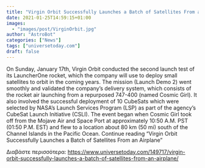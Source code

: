 ```yaml
---
title: "Virgin Orbit Successfully Launches a Batch of Satellites From an Airplane"
date: 2021-01-25T14:59:15+01:00
images:
  - "images/post/VirginOrbit.jpg"
author: "AstroBot"
categories: ["News"]
tags: ["universetoday.com"]
draft: false
---
```


On Sunday, January 17th, Virgin Orbit conducted the second launch test of its LauncherOne rocket, which the company will use to deploy small satellites to orbit in the coming years. The mission (Launch Demo 2) went smoothly and validated the company’s delivery system, which consists of the rocket air launching from a repurposed 747-400 (named Cosmic Girl). It also involved the successful deployment of 10 CubeSats which were selected by NASA’s Launch Services Program (LSP) as part of the agency’s CubeSat Launch Initiative (CSLI). The event began when Cosmic Girl took off from the Mojave Air and Space Port at approximately 10:50 A.M. PST (01:50 P.M. EST) and flew to a location about 80 km (50 mi) south of the Channel Islands in the Pacific Ocean.  Continue reading “Virgin Orbit Successfully Launches a Batch of Satellites From an Airplane” 

Διαβάστε περισσότερα: https://www.universetoday.com/149717/virgin-orbit-successfully-launches-a-batch-of-satellites-from-an-airplane/
